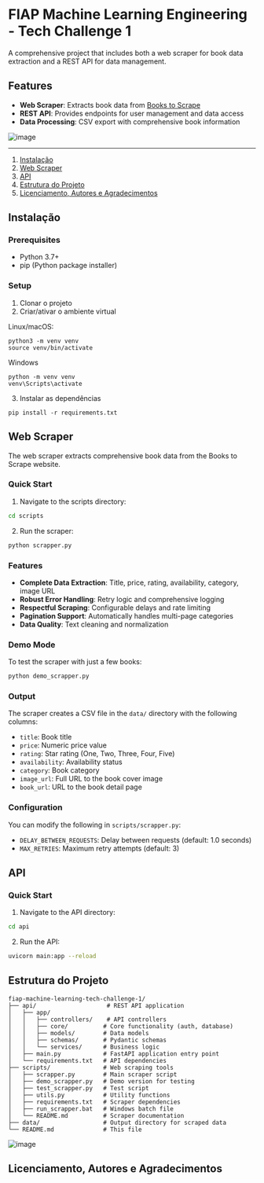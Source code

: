 # FIAP Machine Learning Engineering - Tech Challenge 1

A comprehensive project that includes both a web scraper for book data extraction and a REST API for data management.

## Features

- **Web Scraper**: Extracts book data from [Books to Scrape](https://books.toscrape.com/)
- **REST API**: Provides endpoints for user management and data access
- **Data Processing**: CSV export with comprehensive book information

![image]()

-----------------------------------

1. [Instalação](#installation)
2. [Web Scraper](#web-scraper)
3. [API](#api)
4. [Estrutura do Projeto](#structure)
5. [Licenciamento, Autores e Agradecimentos](#licensing)

## Instalação <a name="installation"></a>

### Prerequisites
- Python 3.7+
- pip (Python package installer)

### Setup 

 1. Clonar o projeto
 2. Criar/ativar o ambiente virtual

Linux/macOS:

```
python3 -m venv venv
source venv/bin/activate
```
Windows

```
python -m venv venv
venv\Scripts\activate
```

3. Instalar as dependências

```
pip install -r requirements.txt
```


## Web Scraper <a name="web-scraper"></a>

The web scraper extracts comprehensive book data from the Books to Scrape website.

### Quick Start

1. Navigate to the scripts directory:
```bash
cd scripts
```
2. Run the scraper:
```bash
python scrapper.py
```

### Features

- **Complete Data Extraction**: Title, price, rating, availability, category, image URL
- **Robust Error Handling**: Retry logic and comprehensive logging
- **Respectful Scraping**: Configurable delays and rate limiting
- **Pagination Support**: Automatically handles multi-page categories
- **Data Quality**: Text cleaning and normalization

### Demo Mode

To test the scraper with just a few books:
```bash
python demo_scrapper.py
```

### Output

The scraper creates a CSV file in the `data/` directory with the following columns:
- `title`: Book title
- `price`: Numeric price value
- `rating`: Star rating (One, Two, Three, Four, Five)
- `availability`: Availability status
- `category`: Book category
- `image_url`: Full URL to the book cover image
- `book_url`: URL to the book detail page

### Configuration

You can modify the following in `scripts/scrapper.py`:
- `DELAY_BETWEEN_REQUESTS`: Delay between requests (default: 1.0 seconds)
- `MAX_RETRIES`: Maximum retry attempts (default: 3)

## API <a name="api"></a>


### Quick Start

1. Navigate to the API directory:
```bash
cd api
```
2. Run the API:
```bash
uvicorn main:app --reload
```

## Estrutura do Projeto <a name="structure"></a>

```
fiap-machine-learning-tech-challenge-1/
├── api/                    # REST API application
│   ├── app/
│   │   ├── controllers/    # API controllers
│   │   ├── core/          # Core functionality (auth, database)
│   │   ├── models/        # Data models
│   │   ├── schemas/       # Pydantic schemas
│   │   └── services/      # Business logic
│   ├── main.py            # FastAPI application entry point
│   └── requirements.txt   # API dependencies
├── scripts/               # Web scraping tools
│   ├── scrapper.py        # Main scraper script
│   ├── demo_scrapper.py   # Demo version for testing
│   ├── test_scrapper.py   # Test script
│   ├── utils.py           # Utility functions
│   ├── requirements.txt   # Scraper dependencies
│   ├── run_scrapper.bat   # Windows batch file
│   └── README.md          # Scraper documentation
├── data/                  # Output directory for scraped data
└── README.md              # This file
```

![image]()

## Licenciamento, Autores e Agradecimentos<a name="licensing"></a>
